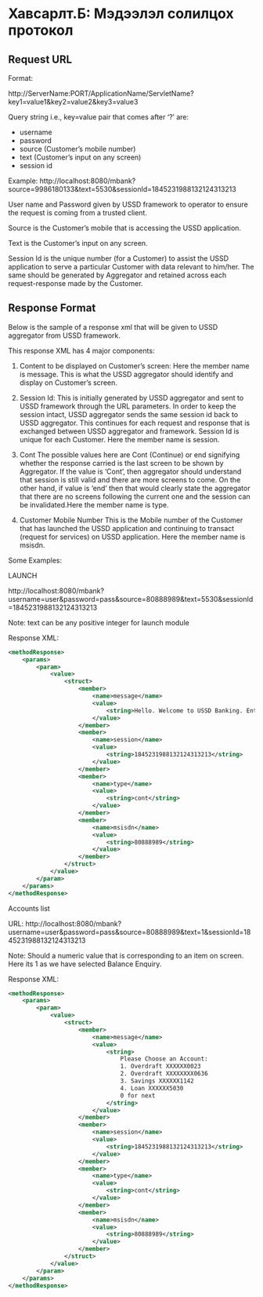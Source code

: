 # Хавсарлт.Б: Мэдээлэл солилцох протокол

## Request URL

Format: 

http://ServerName:PORT/ApplicationName/ServletName?key1=value1&key2=value2&key3=value3

Query string i.e., key=value pair that comes after ‘?’ are:
-	username
-	password
-	source (Customer’s mobile number)
-	text (Customer’s input on any screen)
-	session id


Example:
http://localhost:8080/mbank?source=9986180133&text=5530&sessionId=1845231988132124313213

User name and Password given by USSD framework to operator to ensure the request is coming from a trusted client.
	
Source is the Customer’s mobile that is accessing the USSD application.

Text is the Customer’s input on any screen.

Session Id is the unique number (for a Customer) to assist the USSD application to serve a particular Customer with data relevant to him/her. The same should be generated by Aggregator and retained across each request-response made by the Customer.




## Response Format


Below is the sample of a response xml that will be given to USSD aggregator from USSD framework.


This response XML has 4 major components:

1. Content to be displayed on Customer’s screen:
Here the member name is message. This is what the USSD aggregator should identify and display on Customer’s screen.

2.	Session Id:
This is initially generated by USSD aggregator and sent to USSD framework through the URL parameters. In order to keep the session intact, USSD aggregator sends the same session id back to USSD aggregator. This continues for each request and response that is exchanged between USSD aggregator and framework. Session Id is unique for each Customer. Here the member name is session.

3.	Cont
The possible values here are Cont (Continue) or end signifying whether the response carried is the last screen to be shown by Aggregator. If the value is ‘Cont’, then aggregator should understand that session is still valid and there are more screens to come. On the other hand, if value is ‘end’ then that would clearly state the aggregator that there are no screens following the current one and the session can be invalidated.Here the member name is type.

4.	Customer Mobile Number
This is the Mobile number of the Customer that has launched the USSD application and continuing to transact (request for services) on USSD application. Here the member name is msisdn.


Some Examples:


LAUNCH 

http://localhost:8080/mbank?username=user&password=pass&source=80888989&text=5530&sessionId=1845231988132124313213

Note: text can be any positive integer for launch module

Response XML:
```xml
<methodResponse>
	<params>
		<param>
			<value>
				<struct>
					<member>
						<name>message</name>
						<value>
							<string>Hello. Welcome to USSD Banking. Enter your 4 digit USSD Banking PIN. </string>
						</value>
					</member>
					<member>
						<name>session</name>
						<value>
							<string>1845231988132124313213</string>
						</value>
					</member>
					<member>
						<name>type</name>
						<value>
							<string>cont</string>
						</value>
					</member>
					<member>
						<name>msisdn</name>
						<value>
							<string>80888989</string>
						</value>
					</member>
				</struct>
			</value>
		</param>
	</params>
</methodResponse>
```

Accounts list

URL:
http://localhost:8080/mbank?username=user&password=pass&source=80888989&text=1&sessionId=1845231988132124313213

Note: Should a numeric value that is corresponding to an item on screen. Here its 1 as we have selected Balance Enquiry.


Response XML:
```xml
<methodResponse>
	<params>
		<param>
			<value>
				<struct>
					<member>
						<name>message</name>
						<value>
							<string>
								Please Choose an Account: 
								1. Overdraft XXXXXX0023 
								2. Overdraft XXXXXXXX0636 
								3. Savings XXXXXX1142 
								4. Loan XXXXXX5030 
								0 for next
							</string>
						</value>
					</member>
					<member>
						<name>session</name>
						<value>
							<string>1845231988132124313213</string>
						</value>
					</member>
					<member>
						<name>type</name>
						<value>
							<string>cont</string>
						</value>
					</member>
					<member>
						<name>msisdn</name>
						<value>
							<string>80888989</string>
						</value>
					</member>
				</struct>
			</value>
		</param>
	</params>
</methodResponse>
```